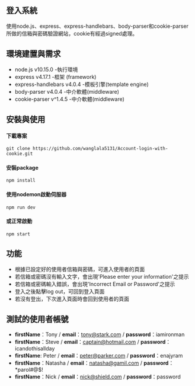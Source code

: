 ## 登入系統
使用node.js、express、express-handlebars、body-parser和cookie-parser所做的信箱與密碼驗證網站，cookie有經過signed處理。


## 環境建置與需求
* node.js v10.15.0 -執行環境
* express v4.17.1 -框架 (framework)
* express-handlebars v4.0.4 -模板引擎(template engine)
* body-parser v4.0.4 -中介軟體(middleware)
* cookie-parser v^1.4.5 -中介軟體(middleware)

## 安裝與使用
#### 下載專案
    git clone https://github.com/wanglala5131/Account-login-with-cookie.git
#### 安裝package
    npm install
#### 使用nodemon啟動伺服器
    npm run dev
#### 或正常啟動
    npm start


## 功能
* 根據已設定好的使用者信箱與密碼，可進入使用者的頁面
* 若信箱或密碼沒有輸入文字，會出現'Please enter your information'之提示
* 若信箱或密碼輸入錯誤，會出現'Incorrect Email or Password'之提示
* 登入之後點擊log out，可回到登入頁面
* 若沒有登出，下次進入頁面時會回到使用者的頁面

## 測試的使用者帳號
* **firstName**：Tony / **email**：tony@stark.com / **password**：iamironman
* **firstName**：Steve / **email**：captain@hotmail.com / **password**：icandothisallday
* **firstName**: Peter / **email**：peter@parker.com / **password**：enajyram
* **firstName**：Natasha / **email**：natasha@gamil.com / **password**：*parol#@$!
* **firstName**：Nick / **email**：nick@shield.com / **password**：password